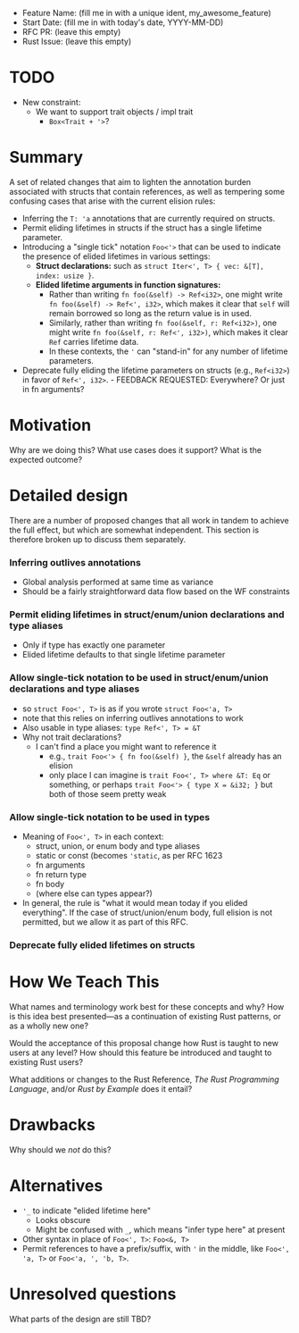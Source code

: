 - Feature Name: (fill me in with a unique ident, my_awesome_feature)
- Start Date: (fill me in with today's date, YYYY-MM-DD)
- RFC PR: (leave this empty)
- Rust Issue: (leave this empty)

# TODO

- New constraint:
    - We want to support trait objects / impl trait
        - `Box<Trait + '>`?

# Summary
[summary]: #summary

A set of related changes that aim to lighten the annotation burden
associated with structs that contain references, as well as tempering
some confusing cases that arise with the current elision rules:

- Inferring the `T: 'a` annotations that are currently required on structs.
- Permit eliding lifetimes in structs if the struct has a single
  lifetime parameter.
- Introducing a "single tick" notation `Foo<'>` that can be used to
  indicate the presence of elided lifetimes in various settings:
  - **Struct declarations:** such as `struct Iter<', T> { vec: &[T], index: usize }`.
  - **Elided lifetime arguments in function signatures:**
      - Rather than writing `fn foo(&self) -> Ref<i32>`, one might write
        `fn foo(&self) -> Ref<', i32>`, which makes it clear that `self` will remain
        borrowed so long as the return value is in used.
      - Similarly, rather than writing `fn foo(&self, r: Ref<i32>)`,
        one might write `fn foo(&self, r: Ref<', i32>)`, which makes
        it clear `Ref` carries lifetime data.
      - In these contexts, the `'` can "stand-in" for any number of lifetime
        parameters.
- Deprecate fully eliding the lifetime parameters on structs (e.g.,
  `Ref<i32>`) in favor of `Ref<', i32>`.
      - FEEDBACK REQUESTED: Everywhere? Or just in fn arguments?

# Motivation
[motivation]: #motivation

Why are we doing this? What use cases does it support? What is the expected outcome?

# Detailed design
[design]: #detailed-design

There are a number of proposed changes that all work in tandem to
achieve the full effect, but which are somewhat independent. This
section is therefore broken up to discuss them separately.

### Inferring outlives annotations

- Global analysis performed at same time as variance
- Should be a fairly straightforward data flow based on the WF constraints

### Permit eliding lifetimes in struct/enum/union declarations and type aliases

- Only if type has exactly one parameter
- Elided lifetime defaults to that single lifetime parameter

### Allow single-tick notation to be used in struct/enum/union declarations and type aliases

- so `struct Foo<', T>` is as if you wrote `struct Foo<'a, T>`
- note that this relies on inferring outlives annotations to work
- Also usable in type aliases: `type Ref<', T> = &T`
- Why not trait declarations?
    - I can't find a place you might want to reference it
        - e.g., `trait Foo<'> { fn foo(&self) }`, the `&self` already has an elision
        - only place I can imagine is `trait Foo<', T> where &T: Eq` or something,
          or perhaps `trait Foo<'> { type X = &i32; }` but both of those seem
          pretty weak

### Allow single-tick notation to be used in types

- Meaning of `Foo<', T>` in each context:
    - struct, union, or enum body and type aliases
    - static or const (becomes `'static`, as per RFC 1623
    - fn arguments
    - fn return type
    - fn body
    - (where else can types appear?)
- In general, the rule is "what it would mean today if you elided
  everything".  If the case of struct/union/enum body, full elision is
  not permitted, but we allow it as part of this RFC.
  
### Deprecate fully elided lifetimes on structs

# How We Teach This
[how-we-teach-this]: #how-we-teach-this

What names and terminology work best for these concepts and why? 
How is this idea best presented—as a continuation of existing Rust patterns, or as a wholly new one?

Would the acceptance of this proposal change how Rust is taught to new users at any level? 
How should this feature be introduced and taught to existing Rust users?

What additions or changes to the Rust Reference, _The Rust Programming Language_, and/or _Rust by Example_ does it entail?

# Drawbacks
[drawbacks]: #drawbacks

Why should we *not* do this?

# Alternatives
[alternatives]: #alternatives

- `'_` to indicate "elided lifetime here"
    - Looks obscure
    - Might be confused with `_`, which means "infer type here" at present
- Other syntax in place of `Foo<', T>`: `Foo<&, T>`
- Permit references to have a prefix/suffix, with `'` in the middle,
  like `Foo<', 'a, T>` or `Foo<'a, ', 'b, T>`.

# Unresolved questions
[unresolved]: #unresolved-questions

What parts of the design are still TBD?
